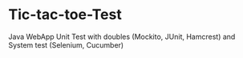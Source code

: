 # Tic-tac-toe-Test
Java WebApp Unit Test with doubles (Mockito, JUnit, Hamcrest) and System test (Selenium, Cucumber)
